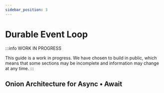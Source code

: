 ```yaml
---
sidebar_position: 3
---
```


# Durable Event Loop

:::info
WORK IN PROGRESS

This guide is a work in progress. We have chosen to build in public, which means that some sections may be incomplete and information may change at any time.
:::

## Onion Architecture for Async • Await
